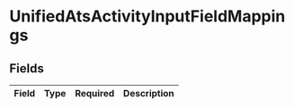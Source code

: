 # UnifiedAtsActivityInputFieldMappings


## Fields

| Field       | Type        | Required    | Description |
| ----------- | ----------- | ----------- | ----------- |
